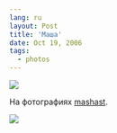 ```yaml
---
lang: ru
layout: Post
title: 'Маша'
date: Oct 19, 2006
tags:
  - photos
---
```


![](/images/blog/Sapegin-Artem-20D-2006-10-18-257-5743-lj.jpg)

На фотографиях [mashast](http://mashast.livejournal.com/).

<!--more-->

![](/images/blog/Sapegin-Artem-20D-2006-10-18-257-5744-lj.jpg)
